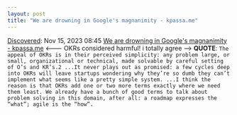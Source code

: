 ```yaml
---
layout: post
title: "We are drowning in Google's magnanimity - kpassa.me"
---
```

[Discovered](http://rolandtanglao.com/2020/07/29/p1-blogthis-checkvist-list-links-to-blog/): Nov 15, 2023 08:45 [We are drowning in Google's magnanimity - kpassa.me](https://www.kpassa.me/posts/google/#fnref:2) <--- OKRs considered harmful! i totally agree --> **QUOTE**: `The appeal of OKRs is in their perceived simplicity: any problem large, or small, organizational or technical, made solvable by careful setting of O’s and KR’s.2 ...It never plays out as promised: a few cycles deep into OKRs will leave startups wondering why they’re so dumb they can’t implement what seems like a pretty simple system. ...I think the reason is that OKRs add one or two more terms exactly where we need them least. We already have a bunch of good terms to talk about problem solving in this domain, after all: a roadmap expresses the “what”; agile is the “how”.`
